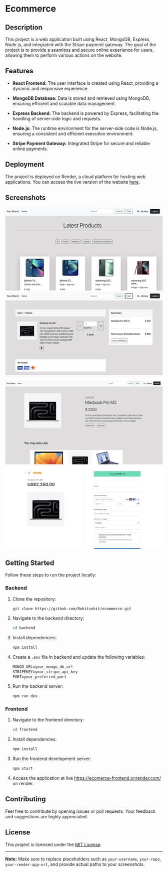 # Ecommerce 

## Description

This project is a web application built using React, MongoDB, Express, Node.js, and integrated with the Stripe payment gateway. The goal of the project is to provide a seamless and secure online experience for users, allowing them to perform various actions on the website.

## Features

- **React Frontend:** The user interface is created using React, providing a dynamic and responsive experience.

- **MongoDB Database:** Data is stored and retrieved using MongoDB, ensuring efficient and scalable data management.

- **Express Backend:** The backend is powered by Express, facilitating the handling of server-side logic and requests.

- **Node.js:** The runtime environment for the server-side code is Node.js, ensuring a consistent and efficient execution environment.

- **Stripe Payment Gateway:** Integrated Stripe for secure and reliable online payments.

## Deployment

The project is deployed on Render, a cloud platform for hosting web applications. You can access the live version of the website [here](https://main.d3hyxk2hg8eb4m.amplifyapp.com/).

## Screenshots

![!\[Screenshot 1\]((example1.png))](example1.png)
![!\[Screenshot 2\](/Users/rohit/Documents/React/ecommerce/example2.png)](example2.png)

![!\[Screenshot 3\](/Users/rohit/Documents/React/ecommerce/example3.png)](example3.png)
![!\[Screenshot 4\](/Users/rohit/Documents/React/ecommerce/example4.png)](example4.png)

## Getting Started

Follow these steps to run the project locally:

### Backend

1. Clone the repository:

   ```bash
   git clone https://github.com/Rohitsohit/ecommerce.git
   ```

2. Navigate to the backend directory:

   ```bash
   cd backend
   ```

3. Install dependencies:

   ```bash
   npm install
   ```

4. Create a `.env` file in backend and update the following variables:

   ```env
   MONGO_URL=your_mongo_db_url
   STRIPEKEY=your_stripe_api_key
   PORT=your_preferred_port
   ```

5. Run the backend server:

   ```bash
   npm run dev
   ```

### Frontend

1. Navigate to the frontend directory:

   ```bash
   cd frontend
   ```

2. Install dependencies:

   ```bash
   npm install
   ```

3. Run the frontend development server:

   ```bash
   npm start
   ```

4. Access the application at live https://ecomerce-frontend.onrender.com/ on render.

## Contributing

Feel free to contribute by opening issues or pull requests. Your feedback and suggestions are highly appreciated.

## License

This project is licensed under the [MIT License](LICENSE).

---

**Note:** Make sure to replace placeholders such as `your-username`, `your-repo`, `your-render-app-url`, and provide actual paths to your screenshots.